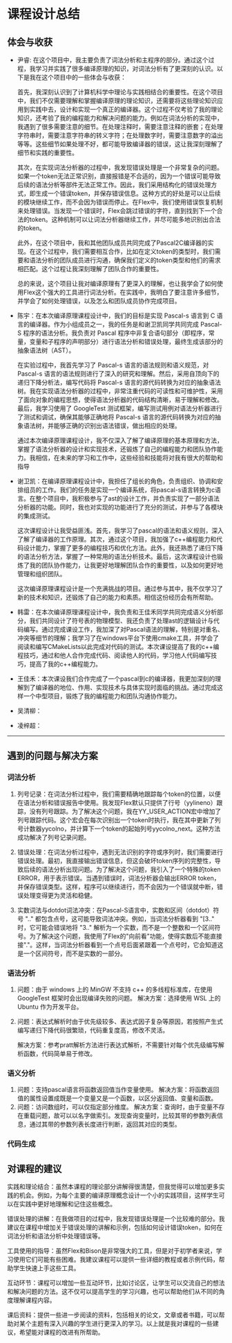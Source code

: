 # 课程设计总结

## 体会与收获

- 尹睿: 在这个项目中，我主要负责了词法分析和主程序的部分。通过这个过程，我学习并实践了很多编译原理的知识，对词法分析有了更深刻的认识。以下是我在这个项目中的一些体会与收获：

    首先，我深刻认识到了计算机科学中理论与实践相结合的重要性。在这个项目中，我们不仅需要理解和掌握编译原理的理论知识，还需要将这些理论知识应用到实践中去，设计和实现一个真正的编译器。这个过程不仅考验了我的理论知识，还考验了我的编程能力和解决问题的能力。例如在词法分析的实现中，我遇到了很多需要注意的细节。在处理注释时，需要注意注释的嵌套；在处理字符串时，需要注意字符串的转义字符；在处理数字时，需要注意数字的溢出等等。这些细节如果处理不好，都可能导致编译器的错误，这让我深刻理解了细节和实践的重要性。

    其次，在实现词法分析器的过程中，我发现错误处理是一个非常复杂的问题。如果一个token无法正常识别，直接报错是不合适的，因为一个错误可能导致后续的语法分析等部件无法正常工作。因此，我们采用结构化的错误处理方式，即生成一个错误token，并保存错误信息。这种方式的好处是可以让后续的模块继续工作，而不会因为错误而停止。在Flex中，我们使用错误恢复机制来处理错误。当发现一个错误时，Flex会跳过错误的字符，直到找到下一个合法的token。这种机制可以让词法分析器继续工作，并尽可能多地识别出合法的token。

    此外，在这个项目中，我和其他团队成员共同完成了Pascal2C编译器的实现。在这个过程中，我们需要相互合作，比如在定义token的类型时，我们需要和语法分析的团队成员进行沟通，确保我们定义的token类型和他们的需求相匹配。这个过程让我深刻理解了团队合作的重要性。

    总的来说，这个项目让我对编译原理有了更深入的理解，也让我学会了如何使用Flex这个强大的工具进行词法分析。在实践中，我明白了要注意许多细节，并学会了如何处理错误，以及怎么和团队成员协作完成项目。

- 陈宇：在本次编译原理课程设计中，我们的目标是实现 Pascal-s 语言到 C 语言的编译器。作为小组成员之一，我的任务是和谢卫凯同学共同完成 Pascal-S 程序的语法分析。我负责对 Pascal 程序中非复合语句部分（即程序，常量，变量和子程序的声明部分）进行语法分析和错误处理，最终生成该部分的抽象语法树（AST）。

    在实验过程中，我首先学习了 Pascal-s 语言的语法规则和语义规范，对 Pascal-s 语言的语法规则进行了深入的研究和理解。然后，采用自顶向下的递归下降分析法，编写代码将 Pascal-s 语言的源代码转换为对应的抽象语法树。我在实现语法分析器的过程中，非常注重代码的可读性和可维护性，采用了面向对象的编程思想，使得语法分析器的代码结构清晰，易于理解和修改。最后，我学习使用了 GoogleTest 测试框架，编写测试用例对语法分析器进行了测试和调试，确保其能够正确地将 Pascal-s 语言的源代码转换为对应的抽象语法树，并能够正确的识别出语法错误，做出相应的处理。

    通过本次编译原理课程设计，我不仅深入了解了编译原理的基本原理和方法，掌握了语法分析器的设计和实现技术，还锻炼了自己的编程能力和团队协作能力。我相信，在未来的学习和工作中，这些经验和技能将对我有很大的帮助和指导
    
- 谢卫凯：在编译原理课程设计中，我担任了组长的角色，负责组织、协调和安排组员的工作。我们的任务是实现一个编译系统，将pascal-s语言转换为c语言。在整个项目中，我积极参与了ast的设计工作，并负责实现了一部分语法分析器的功能。同时，我也对实现的功能进行了充分的测试，并参与了各模块的集成测试。

    这次课程设计让我受益匪浅。首先，我学习了pascal的语法和语义规则，深入了解了编译器的工作原理。其次，通过这个项目，我加强了c++编程能力和代码设计能力，掌握了更多的编程技巧和优化方法。此外，我还熟悉了递归下降的语法分析方法，掌握了一种常用的语法分析技术。最后，这次课程设计也锻炼了我的团队协作能力，让我更好地理解团队合作的重要性，以及如何更好地管理和组织团队。

    这次编译原理课程设计是一个充满挑战的项目。通过参与其中，我不仅学习了新的技术和知识，还锻炼了自己的能力和素质。相信这份经历会有所帮助。

- 韩雷：在本次编译原理课程设计中，我负责和王佳禾同学共同完成语义分析部分，我们共同设计了符号表的物理模型、我还负责了处理ast的逻辑设计与代码编写。通过完成课设工作，我加深了对Pascal语法的理解，特别是对重名、冲突等细节的理解；我学习了在windows平台下使用cmake工具，并学会了阅读和编写CMakeLists以此完成对代码的测试。本次课设提高了我的c++编程技巧，通过和他人合作完成代码、阅读他人的代码，学习他人代码编写技巧，提高了我的c++编程能力。
    
- 王佳禾：本次课设我们合作完成了一个pascal到c的编译器，我更加深刻的理解到了编译器的地位、作用、实现技术与具体实现时面临的挑战。通过完成这样一个中型项目，锻炼了我的编程能力和团队沟通协作能力。

- 吴清柳：

- 凌梓超：

---

## 遇到的问题与解决方案

### 词法分析

1. 列号记录：在词法分析过程中，我们需要精确地跟踪每个token的位置，以便在语法分析和错误报告中使用。我发现Flex默认只提供了行号（yylineno）跟踪，没有列号跟踪。为了解决这个问题，我在YY_USER_ACTION宏中增加了列号跟踪代码。这个宏会在每次识别出一个token时执行，我在其中更新了列号计数器yycolno，并计算下一个token的起始列号yycolno_next。这种方法成功解决了列号记录问题。

2. 错误处理：在词法分析过程中，遇到无法识别的字符或序列时，我们需要进行错误处理。最初，我直接输出错误信息，但这会破坏token序列的完整性，导致后续的语法分析出现问题。为了解决这个问题，我引入了一个特殊的token ERROR，用于表示错误。当遇到错误时，词法分析器会输出ERROR token，并保存错误类型。这样，程序可以继续进行，而不会因为一个错误就中断，错误处理变得更为灵活和稳健。

3. 实数词法与dotdot词法冲突：在Pascal-S语言中，实数和区间（dotdot）符号 ".." 都包含点号，这可能导致词法冲突。例如，当词法分析器看到 "[3.." 时，它可能会错误地将 "3.." 解析为一个实数，而不是一个整数和一个区间符号。为了解决这个问题，我使用了Flex的"向前看"功能，使得实数后不能直接接"."。这样，当词法分析器看到一个点号后面紧跟着一个点号时，它会知道这是一个区间符号，而不是实数的一部分。

### 语法分析

1. 问题：由于 windows 上的 MinGW 不支持 c++ 的多线程标准库，在使用 GoogleTest 框架时会出现编译失败的问题。
   解决方案：选择使用 WSL 上的 Ubuntu 作为开发平台。
   
1. 问题：表达式解析时由于优先级较多、表达式因子复杂等原因，若按照产生式编写递归下降代码很繁琐，代码重复度高，修改不灵活。
   
   解决方案：参考pratt解析方法进行表达式解析，不需要针对每个优先级编写解析函数，代码简单易于修改。

### 语义分析

1. 问题：支持pascal语言将函数返回值当作变量使用。
   解决方案：将函数返回值的属性设置成既是一个变量又是一个函数，以区分返回值、变量和函数。
2. 问题：访问数组时，可以仅指定部分维度。
   解决方案：查询时，由于变量不存在重载问题，故可以以名字做索引。发现查询变量时，比较其带的参数列表信息，通过其带的参数列表长度进行判断，返回其对应的类型。

### 代码生成



## 对课程的建议

实践和理论结合：虽然本课程的理论部分讲解得很清楚，但我觉得可以增加更多实践的机会。例如，为每个主要的编译原理概念设计一个小的实践项目，这样学生可以在实践中更好地理解和记住这些概念。

错误处理的讲解：在我做项目的过程中，我发现错误处理是一个比较难的部分。我建议在课程中增加关于错误处理的讲解和示例，包括如何设计错误token，如何在词法分析和语法分析中处理错误等。

工具使用的指导：虽然Flex和Bison是非常强大的工具，但是对于初学者来说，学习使用它们可能有些困难。我建议课程可以提供一些详细的教程或者示例代码，帮助学生快速上手这些工具。

互动环节：课程可以增加一些互动环节，比如讨论区，让学生可以交流自己的想法和解决问题的方法。这不仅可以提高学生的学习兴趣，也可以帮助他们从不同的角度理解课程内容。

课后资料：提供一些进一步阅读的资料，包括相关的论文，文章或者书籍，可以帮助对某个主题有深入兴趣的学生进行更深入的学习。以上就是我对课程的一些建议，希望能对课程的改进有所帮助。